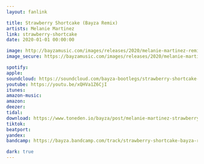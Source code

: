 ```yaml
---
layout: fanlink

title: Strawberry Shortcake (Bayza Remix)
artists: Melanie Martinez
link: strawberry-shortcake
date: 2020-01-01 00:00:00

image: http://bayzamusic.com/images/releases/2020/melanie-martinez-remix.jpg
image_secure: https://bayzamusic.com/images/releases/2020/melanie-martinez-remix.jpg

spotify: 
apple: 
soundcloud: https://soundcloud.com/bayza-bootlegs/strawberry-shortcake-bayza-bootleg
youtube: https://youtu.be/xQHVa1Z6CjI
itunes:
amazon-music: 
amazon: 
deezer: 
tidal: 
download: https://www.toneden.io/bayza/post/melanie-martinez-strawberry-shortcake-bayza-bootleg
tiktok: 
beatport:
yandex:
bandcamp: https://bayza.bandcamp.com/track/strawberry-shortcake-bayza-remix

dark: true
---
```

